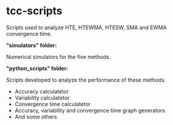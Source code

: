 # tcc-scripts
Scripts used to analyze HTE, HTEWMA, HTESW, SMA and EWMA convergence time.

**"simulators" folder:**

Numerical simulators for the five methods.

**"python_scripts" folder:**

Scripts developed to analyze the performance of these methods.

- Accuracy calculatetor
- Variability calculatetor
- Convergence time calculatetor
- Accuracy, variability and convergence time graph generators
- And some others
